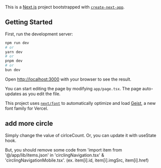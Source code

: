 This is a [Next.js](https://nextjs.org) project bootstrapped with [`create-next-app`](https://nextjs.org/docs/app/api-reference/cli/create-next-app).

## Getting Started

First, run the development server:

```bash
npm run dev
# or
yarn dev
# or
pnpm dev
# or
bun dev
```

Open [http://localhost:3000](http://localhost:3000) with your browser to see the result.

You can start editing the page by modifying `app/page.tsx`. The page auto-updates as you edit the file.

This project uses [`next/font`](https://nextjs.org/docs/app/building-your-application/optimizing/fonts) to automatically optimize and load [Geist](https://vercel.com/font), a new font family for Vercel.

## add more circle
Simply change the value of cirlceCount. Or, you can update it with useState hook.

But, you should remove some code from 'import item from '@/app/lib/items.json' in 'circlingNavigation.tsx' & 'circlingNavigationMobile.tsx'. (ex. item[i].id, item[i].imgSrc, item[i].href)
